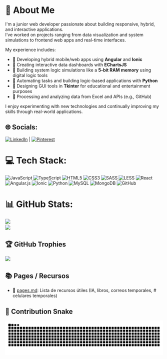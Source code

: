 # 💫 About Me

I'm a junior web developer passionate about building responsive, hybrid, and interactive applications.  
I’ve worked on projects ranging from data visualization and system simulations to frontend web apps and real-time interfaces.

My experience includes:

- 🔹 Developing hybrid mobile/web apps using **Angular** and **Ionic**
- 🔹 Creating interactive data dashboards with **EChartsJS**
- 🔹 Building system logic simulations like a **5-bit RAM memory** using digital logic tools
- 🔹 Automating tasks and building logic-based applications with **Python**
- 🔹 Designing GUI tools in **Tkinter** for educational and entertainment purposes
- 🔹 Processing and analyzing data from Excel and APIs (e.g., GitHub)

I enjoy experimenting with new technologies and continually improving my skills through real-world applications.

## 🌐 Socials:
[![LinkedIn](https://img.shields.io/badge/LinkedIn-%230077B5.svg?logo=linkedin&logoColor=white)](https://www.linkedin.com/in/juan-sebastian-martinez-lesmes-52948b234/) | [![Pinterest](https://img.shields.io/badge/Pinterest-%23E60023.svg?logo=Pinterest&logoColor=white)](https://co.pinterest.com/Lesmes_001/)

# 💻 Tech Stack:
![JavaScript](https://img.shields.io/badge/javascript-%23323330.svg?style=for-the-badge&logo=javascript&logoColor=%23F7DF1E) 
![TypeScript](https://img.shields.io/badge/typescript-%23007ACC.svg?style=for-the-badge&logo=typescript&logoColor=white) 
![HTML5](https://img.shields.io/badge/html5-%23E34F26.svg?style=for-the-badge&logo=html5&logoColor=white) 
![CSS3](https://img.shields.io/badge/css3-%231572B6.svg?style=for-the-badge&logo=css3&logoColor=white) 
![SASS](https://img.shields.io/badge/SASS-%23CC6699.svg?style=for-the-badge&logo=sass&logoColor=white) 
![LESS](https://img.shields.io/badge/LESS-%231D365D.svg?style=for-the-badge&logo=less&logoColor=white) 
![React](https://img.shields.io/badge/react-%2320232a.svg?style=for-the-badge&logo=react&logoColor=%2361DAFB) 
![Angular.js](https://img.shields.io/badge/angular.js-%23E23237.svg?style=for-the-badge&logo=angularjs&logoColor=white) 
![Ionic](https://img.shields.io/badge/ionic-%233780FF.svg?style=for-the-badge&logo=ionic&logoColor=white) 
![Python](https://img.shields.io/badge/python-%233776AB.svg?style=for-the-badge&logo=python&logoColor=white) 
![MySQL](https://img.shields.io/badge/mysql-4479A1.svg?style=for-the-badge&logo=mysql&logoColor=white) 
![MongoDB](https://img.shields.io/badge/MongoDB-%234ea94b.svg?style=for-the-badge&logo=mongodb&logoColor=white) 
![GitHub](https://img.shields.io/badge/github-%23121011.svg?style=for-the-badge&logo=github&logoColor=white)

# 📊 GitHub Stats:
![](https://github-readme-streak-stats.herokuapp.com/?user=SebastianMartinezLesmes&theme=dark&hide_border=false)  
![](https://github-readme-stats.vercel.app/api/top-langs/?username=SebastianMartinezLesmes&theme=dark&hide_border=false&include_all_commits=true&count_private=false&layout=compact)

## 🏆 GitHub Trophies
![](https://github-profile-trophy.vercel.app/?username=SebastianMartinezLesmes&theme=algolia&no-frame=true&no-bg=false&margin-w=4)

## 📚 Pages / Recursos
- 📄 [pages.md](./pages.md): Lista de recursos útiles (IA, libros, correos temporales, # celulares temporales)

## 🐍 Contribution Snake
![snake gif](https://github.com/SebastianMartinezLesmes/SebastianMartinezLesmes/blob/output/github-contribution-grid-snake.svg)

